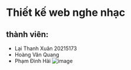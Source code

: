 # Thiết kế web nghe nhạc
## thành viên:
- Lại Thanh Xuân 20215173
- Hoàng Văn Quang
- Phạm Đình Hải
![image](https://github.com/Xuanlai583/csdl_ck/assets/125149598/9e845b8a-4e64-4945-8ee9-e68c8ce8cfcf)

